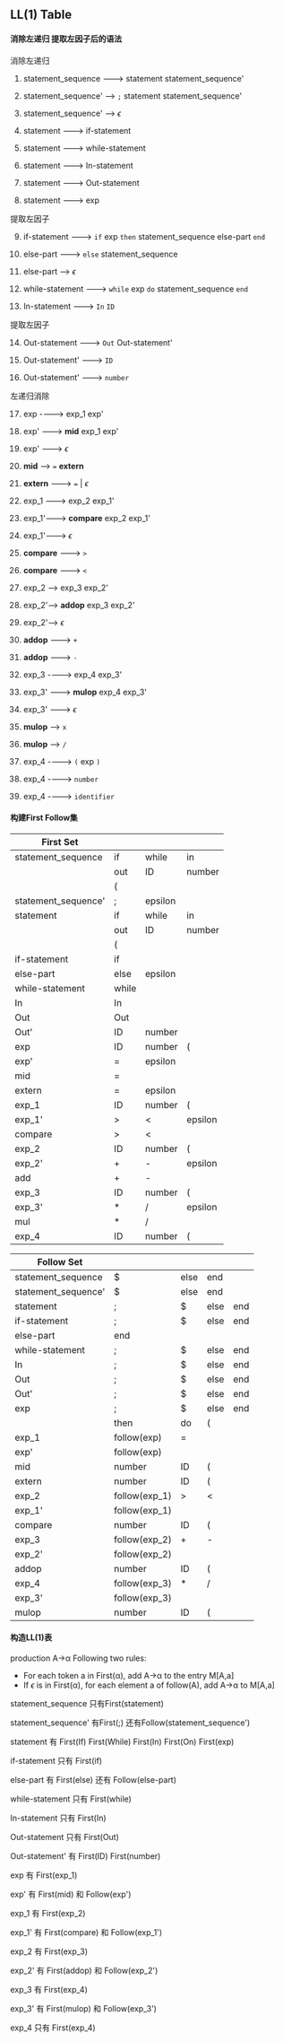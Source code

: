 ## LL(1) Table

#### 消除左递归 提取左因子后的语法

<kbd>消除左递归</kbd>

1. statement_sequence	--->	statement	statement_sequence'

2. statement_sequence'	-->	`;`	statement	statement_sequence'

3. statement_sequence'	-->	$\epsilon$

4. statement	--->	if-statement

5. statement	--->	while-statement

6. statement	--->	In-statement

7. statement	--->	Out-statement

8. statement	--->	exp

<kbd>提取左因子</kbd>

9. if-statement	--->	 `if`	exp	`then`	statement_sequence	else-part	`end`

10. else-part   --->	`else`	statement_sequence

11. else-part	-->	$\epsilon$

12. while-statement	--->	`while`	exp	`do`	statement_sequence	`end`

13. In-statement	--->	`In`	`ID`

<kbd>提取左因子</kbd>

14. Out-statement	--->	`Out`	Out-statement'

15. Out-statement'	--->	`ID`

16. Out-statement'	--->	`number`	

<kbd>左递归消除</kbd>

17. exp	---->	exp_1	exp'

18. exp'	--->	**mid**	exp_1	exp'

19. exp'	--->	$\epsilon$

20. **mid** -->	`=` **extern**

21. **extern**	--->	`=`	|	$\epsilon$

22. exp_1 --->	exp_2	exp_1'

23. exp_1'--->	**compare**	exp_2	exp_1'

24. exp_1'--->	$\epsilon$

25. **compare**	--->	`>`

26. **compare**	--->	`<`

27. exp_2 -->	exp_3	exp_2'

28. exp_2'-->	**addop**	exp_3	exp_2'

29. exp_2'-->	$\epsilon$

30. **addop**		--->	`+`

31. **addop**		--->	`-`

32. exp_3	---->	exp_4	exp_3'

33. exp_3'	--->	**mulop**	exp_4	exp_3'

34. exp_3'	--->	$\epsilon$

35. **mulop**	-->	`x`

36. **mulop**	-->	`/`

37. exp_4	---->	`(`	exp	`)`

38. exp_4	---->	`number`

39. exp_4	---->	`identifier`



#### 构建First Follow集

| First Set           |       |         |         |
| ------------------- | ----- | ------- | ------- |
| statement_sequence  | if    | while   | in      |
|                     | out   | ID      | number  |
|                     | (     |         |         |
| statement_sequence' | ;     | epsilon |         |
| statement           | if    | while   | in      |
|                     | out   | ID      | number  |
|                     | (     |         |         |
| if-statement        | if    |         |         |
| else-part           | else  | epsilon |         |
| while-statement     | while |         |         |
| In                  | In    |         |         |
| Out                 | Out   |         |         |
| Out'                | ID    | number  |         |
| exp                 | ID    | number  | (       |
| exp'                | =     | epsilon |         |
| mid                 | =     |         |         |
| extern              | =     | epsilon |         |
| exp_1               | ID    | number  | (       |
| exp_1'              | >     | <       | epsilon |
| compare             | >     | <       |         |
| exp_2               | ID    | number  | (       |
| exp_2'              | +     | -       | epsilon |
| add                 | +     | -       |         |
| exp_3               | ID    | number  | (       |
| exp_3'              | *     | /       | epsilon |
| mul                 | *     | /       |         |
| exp_4               | ID    | number  | (       |



| Follow Set          |               |      |      |      |
| ------------------- | ------------- | ---- | ---- | ---- |
| statement_sequence  | $             | else | end  |      |
| statement_sequence' | $             | else | end  |      |
| statement           | ;             | $    | else | end  |
| if-statement        | ;             | $    | else | end  |
| else-part           | end           |      |      |      |
| while-statement     | ;             | $    | else | end  |
| In                  | ;             | $    | else | end  |
| Out                 | ;             | $    | else | end  |
| Out'                | ;             | $    | else | end  |
| exp                 | ;             | $    | else | end  |
|                     | then          | do   | (    |      |
| exp_1               | follow(exp)   | =    |      |      |
| exp'                | follow(exp)   |      |      |      |
| mid                 | number        | ID   | (    |      |
| extern              | number        | ID   | (    |      |
| exp_2               | follow(exp_1) | >    | <    |      |
| exp_1'              | follow(exp_1) |      |      |      |
| compare             | number        | ID   | (    |      |
| exp_3               | follow(exp_2) | +    | -    |      |
| exp_2'              | follow(exp_2) |      |      |      |
| addop               | number        | ID   | (    |      |
| exp_4               | follow(exp_3) | *    | /    |      |
| exp_3'              | follow(exp_3) |      |      |      |
| mulop               | number        | ID   | (    |      |



#### 构造LL(1)表

production A->α	Following two rules:

- For each token a in First(α), add A->α to the entry M[A,a]
- If $\epsilon$ is in First(α), for each element a of follow(A), add A->α to M[A,a]



statement_sequence 只有First(statement)

statement_sequence' 有First(;) 还有Follow(statement_sequence')

statement 有 First(If) First(While) First(In) First(On) First(exp)

if-statement 只有 First(if)

else-part 有 First(else) 还有 Follow(else-part)

while-statement 只有 First(while)

In-statement 只有 First(In)

Out-statement 只有 First(Out)

Out-statement' 有 First(ID) First(number)

exp 有 First(exp_1)

exp' 有 First(mid) 和 Follow(exp')

exp_1 有 First(exp_2)

exp_1' 有 First(compare) 和 Follow(exp_1')

exp_2 有 First(exp_3)

exp_2' 有 First(addop) 和 Follow(exp_2')

exp_3 有 First(exp_4)

exp_3' 有 First(mulop) 和 Follow(exp_3')

exp_4 只有 First(exp_4)

